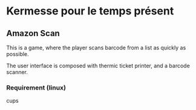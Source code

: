 # Kermesse pour le temps présent

## Amazon Scan
This is a game, where the player scans barcode from a list as quickly as possible.

The user interface is composed with thermic ticket printer, and a barcode scanner.

### Requirement (linux)
cups